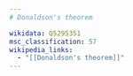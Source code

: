 ```yaml
---
# Donaldson's theorem

wikidata: Q5295351
msc_classification: 57
wikipedia_links:
  - "[[Donaldson's theorem]]"
---
```

